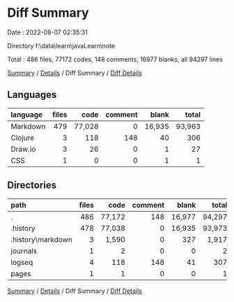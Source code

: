 # Diff Summary

Date : 2022-08-07 02:35:31

Directory f:\\data\\learn\\javaLearn\\note

Total : 486 files,  77172 codes, 148 comments, 16977 blanks, all 94297 lines

[Summary](results.md) / [Details](details.md) / Diff Summary / [Diff Details](diff-details.md)

## Languages
| language | files | code | comment | blank | total |
| :--- | ---: | ---: | ---: | ---: | ---: |
| Markdown | 479 | 77,028 | 0 | 16,935 | 93,963 |
| Clojure | 3 | 118 | 148 | 40 | 306 |
| Draw.io | 3 | 26 | 0 | 1 | 27 |
| CSS | 1 | 0 | 0 | 1 | 1 |

## Directories
| path | files | code | comment | blank | total |
| :--- | ---: | ---: | ---: | ---: | ---: |
| . | 486 | 77,172 | 148 | 16,977 | 94,297 |
| .history | 478 | 77,038 | 0 | 16,935 | 93,973 |
| .history\\markdown | 3 | 1,590 | 0 | 327 | 1,917 |
| journals | 1 | 2 | 0 | 0 | 2 |
| logseq | 4 | 118 | 148 | 41 | 307 |
| pages | 1 | 1 | 0 | 0 | 1 |

[Summary](results.md) / [Details](details.md) / Diff Summary / [Diff Details](diff-details.md)